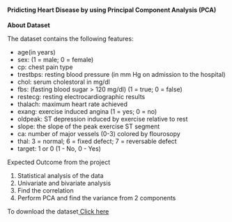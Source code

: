 #### Pridicting Heart Disease by using Principal Component Analysis (PCA)

**About Dataset**

The dataset contains the following features:

- age(in years)
- sex: (1 = male; 0 = female)
- cp: chest pain type
- trestbps: resting blood pressure (in mm Hg on admission to the hospital)
- chol: serum cholestoral in mg/dl
- fbs: (fasting blood sugar > 120 mg/dl) (1 = true; 0 = false)
- restecg: resting electrocardiographic results
- thalach: maximum heart rate achieved
- exang: exercise induced angina (1 = yes; 0 = no)
- oldpeak: ST depression induced by exercise relative to rest
- slope: the slope of the peak exercise ST segment
- ca: number of major vessels (0-3) colored by flourosopy
- thal: 3 = normal; 6 = fixed defect; 7 = reversable defect
- target: 1 or 0 (1 - No, 0 - Yes)


Expected Outcome from the project

1. Statistical analysis of the data
2. Univariate and bivariate analysis 
3. Find the correlation
4. Perform PCA and find the variance from 2 components


To download the dataset<a href="https://drive.google.com/file/d/1R5SjStkUsgTgyoAjC_14v13siYh8AAF3/view?usp=sharing" title="Google Drive"> Click here </a>
